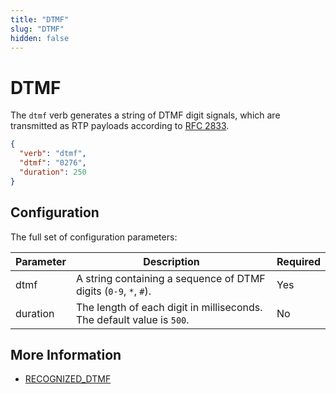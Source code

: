 ```yaml
---
title: "DTMF"
slug: "DTMF"
hidden: false
---
```


# DTMF

The `dtmf` verb generates a string of DTMF digit signals, which are transmitted as RTP payloads according to [RFC 2833](https://datatracker.ietf.org/doc/html/rfc2833).

```json
{
  "verb": "dtmf",
  "dtmf": "0276",
  "duration": 250
}
```

## Configuration

The full set of configuration parameters:

| Parameter | Description                                                           | Required |
|-----------|-----------------------------------------------------------------------|----------|
| dtmf      | A string containing a sequence of DTMF digits (`0-9`, `*`, `#`).      | Yes      |
| duration  | The length of each digit in milliseconds. The default value is `500`. | No       |

## More Information

- [RECOGNIZED_DTMF](../events/RECOGNIZED_DTMF.md)